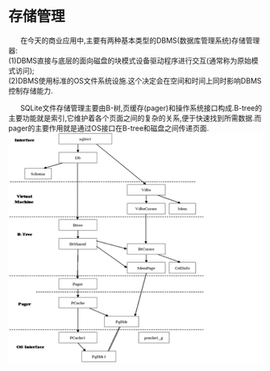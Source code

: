 # 存储管理
&nbsp;&nbsp;&nbsp;&nbsp;&nbsp;&nbsp;在今天的商业应用中,主要有两种基本类型的DBMS(数据库管理系统)存储管理器:
<br>(1)DBMS直接与底层的面向磁盘的块模式设备驱动程序进行交互(通常称为原始模式访问);
<br>(2)DBMS使用标准的OS文件系统设施.这个决定会在空间和时间上同时影响DBMS控制存储能力.<br>

&nbsp;&nbsp;&nbsp;&nbsp;&nbsp;&nbsp;SQLite文件存储管理主要由B-树,页缓存(pager)和操作系统接口构成.B-tree的主要功能就是索引,它维护着各个页面之间的复杂的关系,便于快速找到所需数据.而pager的主要作用就是通过OS接口在B-tree和磁盘之间传递页面.
<img src = "2G6.png">
